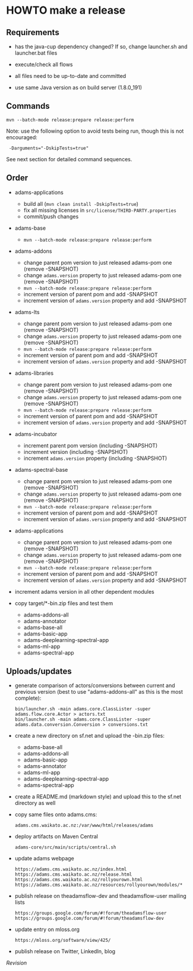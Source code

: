 HOWTO make a release
====================

Requirements
------------
  
* has the java-cup dependency changed? If so, change launcher.sh and
  launcher.bat files

* execute/check all flows

* all files need to be up-to-date and committed

* use same Java version as on build server (1.8.0_191)


Commands
--------

```
mvn --batch-mode release:prepare release:perform
```

Note: use the following option to avoid tests being run, though this is not encouraged:

```
 -Darguments="-DskipTests=true"
```

See next section for detailed command sequences.


Order
-----

* adams-applications

  * build all (`mvn clean install -DskipTests=true`)
  * fix all missing licenses in `src/license/THIRD-PARTY.properties`
  * commit/push changes

* adams-base

  * `mvn --batch-mode release:prepare release:perform`

* adams-addons
  
  * change parent pom version to just released adams-pom one (remove -SNAPSHOT)
  * change `adams.version` property to just released adams-pom one (remove -SNAPSHOT)
  * `mvn --batch-mode release:prepare release:perform`
  * increment version of parent pom and add -SNAPSHOT
  * increment version of `adams.version` property and add -SNAPSHOT

* adams-lts
  
  * change parent pom version to just released adams-pom one (remove -SNAPSHOT)
  * change `adams.version` property to just released adams-pom one (remove -SNAPSHOT)
  * `mvn --batch-mode release:prepare release:perform`
  * increment version of parent pom and add -SNAPSHOT
  * increment version of `adams.version` property and add -SNAPSHOT

* adams-libraries
  
  * change parent pom version to just released adams-pom one (remove -SNAPSHOT)
  * change `adams.version` property to just released adams-pom one (remove -SNAPSHOT)
  * `mvn --batch-mode release:prepare release:perform`
  * increment version of parent pom and add -SNAPSHOT
  * increment version of `adams.version` property and add -SNAPSHOT

* adams-incubator

  * increment parent pom version (including -SNAPSHOT)
  * increment version (including -SNAPSHOT)
  * increment `adams.version` property (including -SNAPSHOT)

* adams-spectral-base
  
  * change parent pom version to just released adams-pom one (remove -SNAPSHOT)
  * change `adams.version` property to just released adams-pom one (remove -SNAPSHOT)
  * `mvn --batch-mode release:prepare release:perform`
  * increment version of parent pom and add -SNAPSHOT
  * increment version of `adams.version` property and add -SNAPSHOT

* adams-applications
  
  * change parent pom version to just released adams-pom one (remove -SNAPSHOT)
  * change `adams.version` property to just released adams-pom one (remove -SNAPSHOT)
  * `mvn --batch-mode release:prepare release:perform`
  * increment version of parent pom and add -SNAPSHOT
  * increment version of `adams.version` property and add -SNAPSHOT

* increment adams version in all other dependent modules

* copy target/*-bin.zip files and test them

  * adams-addons-all
  * adams-annotator
  * adams-base-all
  * adams-basic-app
  * adams-deeplearning-spectral-app
  * adams-ml-app
  * adams-spectral-app


Uploads/updates
---------------
  
* generate comparison of actors/conversions between current and previous
  version (best to use "adams-addons-all" as this is the most complete):
    
  ```
  bin/launcher.sh -main adams.core.ClassLister -super adams.flow.core.Actor > actors.txt
  bin/launcher.sh -main adams.core.ClassLister -super adams.data.conversion.Conversion > conversions.txt
  ```

* create a new directory on sf.net and upload the -bin.zip files:

  * adams-base-all
  * adams-addons-all
  * adams-basic-app
  * adams-annotator
  * adams-ml-app
  * adams-deeplearning-spectral-app
  * adams-spectral-app

* create a README.md (markdown style) and upload this to the sf.net directory
  as well
    
* copy same files onto adams.cms:

  ```
  adams.cms.waikato.ac.nz:/var/www/html/releases/adams
  ```

* deploy artifacts on Maven Central

  ```
  adams-core/src/main/scripts/central.sh  
  ```

* update adams webpage

  ```
  https://adams.cms.waikato.ac.nz/index.html
  https://adams.cms.waikato.ac.nz/release.html
  https://adams.cms.waikato.ac.nz/rollyourown.html
  https://adams.cms.waikato.ac.nz/resources/rollyourown/modules/*
  ```

* publish release on theadamsflow-dev and theadamsflow-user mailing lists

  ```
  https://groups.google.com/forum/#!forum/theadamsflow-user
  https://groups.google.com/forum/#!forum/theadamsflow-dev
  ```

* update entry on mloss.org

  ```
  https://mloss.org/software/view/425/
  ```

* publish release on Twitter, LinkedIn, blog


$Revision$

